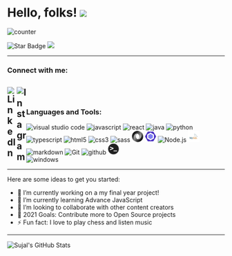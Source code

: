 # Hello, folks! <img src="https://raw.githubusercontent.com/MartinHeinz/MartinHeinz/master/wave.gif" width="30px">

![counter](https://enw4zvq5ga1ahs6.m.pipedream.net)

<img src="https://img.shields.io/static/v1?label=%F0%9F%8C%9F&message=If%20Useful&style=style=flat&color=BC4E99" alt="Star Badge"/> <a href="https://twitter.com/sujalsh71700110" ><img src="https://img.shields.io/twitter/follow/sujalsh71700110.svg?style=social" /></a>

---

### Connect with me:

[<img align="left" alt="LinkedIn" width="22px" src="https://cdn.jsdelivr.net/npm/simple-icons@v3/icons/linkedin.svg" />][linkedin]
[<img align="left" alt="Instagram" width="22px" src="https://cdn.jsdelivr.net/npm/simple-icons@v3/icons/instagram.svg" />][instagram]
<br>
---

### Languages and Tools:


<img alt="visual studio code" width="26px" src="https://img.icons8.com/fluent/240/000000/visual-studio-code-2019.png" />
<img alt="javascript" width="26px" src="https://img.icons8.com/color/240/000000/javascript.png" />
<img alt="react" width="26px" src="https://img.icons8.com/color/240/000000/react-native.png" />
<img alt="java" width="26px" src="https://img.icons8.com/color/240/000000/java-coffee-cup-logo.png">
<img alt="python" width="26px" src="https://img.icons8.com/color/240/000000/python.png">
<img alt="typescript" width="26px" src="https://img.icons8.com/color/240/000000/typescript.png">
<img alt="html5" width="26px" src="https://img.icons8.com/color/240/000000/html-5.png">
<img alt="css3" width="26px" src="https://img.icons8.com/color/240/000000/css3.png">
<img alt="sass" width="26px" src="https://img.icons8.com/color/240/000000/sass.png">
<img alt="json" width="26px" src="https://raw.githubusercontent.com/github/explore/80688e429a7d4ef2fca1e82350fe8e3517d3494d/topics/json/json.png">
<img alt="eslint" width="26px" src="https://raw.githubusercontent.com/github/explore/80688e429a7d4ef2fca1e82350fe8e3517d3494d/topics/eslint/eslint.png">
<img alt="Node.js" width="26px" src="https://img.icons8.com/color/240/000000/nodejs.png">
<img alt="MySQL" width="26px" src="https://raw.githubusercontent.com/github/explore/80688e429a7d4ef2fca1e82350fe8e3517d3494d/topics/mysql/mysql.png">
<img alt="markdown" width="26px" src="https://img.icons8.com/ios-filled/100/000000/markdown.png">
<img alt="Git" width="26px" src="https://img.icons8.com/color/240/000000/git.png">
<img alt="github" width="26px" src="https://img.icons8.com/ios-glyphs/240/000000/github.png">
<img alt="terminal" width="26px" src="https://raw.githubusercontent.com/github/explore/80688e429a7d4ef2fca1e82350fe8e3517d3494d/topics/terminal/terminal.png">
<br />
<img alt="windows" width="26px" src="https://img.icons8.com/color/240/000000/windows-10.png">

---

Here are some ideas to get you started:

- 🔭 I’m currently working on a my final year project!
- 🌱 I’m currently learning Advance JavaScript
- 👯 I’m looking to collaborate with other content creators
- 🥅 2021 Goals: Contribute more to Open Source projects
- ⚡ Fun fact: I love to play chess and listen music

---

<img align="center" src="https://github-readme-stats.vercel.app/api?username=SujalShah3234&show_icons=true&hide_border=true&count_private=true&include_all_commits=true&theme=radical" alt="Sujal's GitHub Stats" />



[instagram]: https://www.instagram.com/sujal_shah10
[linkedin]: https://www.linkedin.com/in/sujal-shah-26127620b
